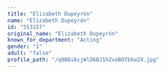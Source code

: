 ```yaml
---
title: "Elizabeth Dupeyrón"
name: "Elizabeth Dupeyrón"
id: "553157"
original_name: "Elizabeth Dupeyrón"
known_for_department: "Acting"
gender: "1"
adult: "false"
profile_path: "/q0B8i6cjWlO6BJ1hZveBOfbkw2X.jpg"
---
```

